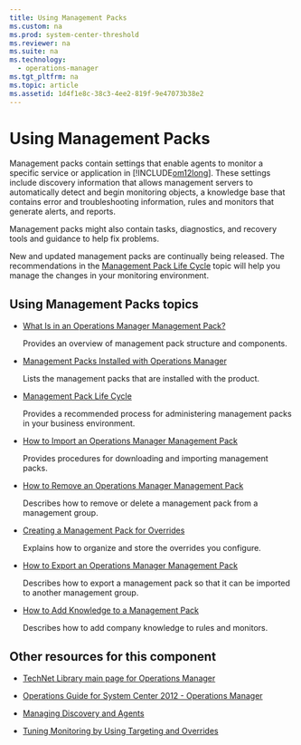 ```yaml
---
title: Using Management Packs
ms.custom: na
ms.prod: system-center-threshold
ms.reviewer: na
ms.suite: na
ms.technology: 
  - operations-manager
ms.tgt_pltfrm: na
ms.topic: article
ms.assetid: 1d4f1e8c-38c3-4ee2-819f-9e47073b38e2
---
```

# Using Management Packs
Management packs contain settings that enable agents to monitor a specific service or application in [!INCLUDE[om12long](../../om/manage/includes/om12long_md.md)]. These settings include discovery information that allows management servers to automatically detect and begin monitoring objects, a knowledge base that contains error and troubleshooting information, rules and monitors that generate alerts, and reports.  
  
Management packs might also contain tasks, diagnostics, and recovery tools and guidance to help fix problems.  
  
New and updated management packs are continually being released. The recommendations in the [Management Pack Life Cycle](../../om/manage/Management-Pack-Life-Cycle.md) topic will help you manage the changes in your monitoring environment.  
  
## Using Management Packs topics  
  
-   [What Is in an Operations Manager Management Pack?](../../om/manage/What-Is-in-an-Operations-Manager-Management-Pack-.md)  
  
    Provides an overview of management pack structure and components.  
  
-   [Management Packs Installed with Operations Manager](../../om/manage/Management-Packs-Installed-with-Operations-Manager.md)  
  
    Lists the management packs that are installed with the product.  
  
-   [Management Pack Life Cycle](../../om/manage/Management-Pack-Life-Cycle.md)  
  
    Provides a recommended process for administering management packs in your business environment.  
  
-   [How to Import an Operations Manager Management Pack](../../om/manage/How-to-Import-an-Operations-Manager-Management-Pack.md)  
  
    Provides procedures for downloading and importing management packs.  
  
-   [How to Remove an Operations Manager Management Pack](../../om/manage/How-to-Remove-an-Operations-Manager-Management-Pack.md)  
  
    Describes how to remove or delete a management pack from a management group.  
  
-   [Creating a Management Pack for Overrides](../../om/manage/Creating-a-Management-Pack-for-Overrides.md)  
  
    Explains how to organize and store the overrides you configure.  
  
-   [How to Export an Operations Manager Management Pack](../../om/manage/How-to-Export-an-Operations-Manager-Management-Pack.md)  
  
    Describes how to export a management pack so that it can be imported to another management group.  
  
-   [How to Add Knowledge to a Management Pack](../../om/manage/How-to-Add-Knowledge-to-a-Management-Pack.md)  
  
    Describes how to add company knowledge to rules and monitors.  
  
## Other resources for this component  
  
-   [TechNet Library main page for Operations Manager](http://go.microsoft.com/fwlink/p/?LinkId=223634)  
  
-   [Operations Guide for System Center 2012 - Operations Manager](../../om/manage/Operations-Guide-for-System-Center-2012---Operations-Manager.md)  
  
-   [Managing Discovery and Agents](../Topic/Managing%20Discovery%20and%20Agents.md)  
  
-   [Tuning Monitoring by Using Targeting and Overrides](../../om/manage/Tuning-Monitoring-by-Using-Targeting-and-Overrides.md)  
  
